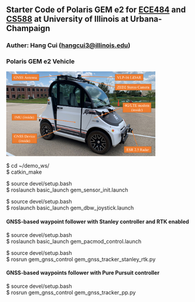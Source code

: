 ## Starter Code of Polaris GEM e2 for [ECE484](https://publish.illinois.edu/safe-autonomy/) and [CS588](http://luthuli.cs.uiuc.edu/~daf//courses/MAAV-22/588-2022-home.html) at University of Illinois at Urbana-Champaign

### Auther: Hang Cui (hangcui3@illinois.edu)

### Polaris GEM e2 Vehicle

<a href="url"><img src="./images/Polaris_GEM_e2.png" width="400"></a>  

$ cd ~/demo_ws/  
$ catkin_make

$ source devel/setup.bash  
$ roslaunch basic_launch gem_sensor_init.launch

$ source devel/setup.bash  
$ roslaunch basic_launch gem_dbw_joystick.launch

#### GNSS-based waypoint follower with Stanley controller and RTK enabled

$ source devel/setup.bash  
$ roslaunch basic_launch gem_pacmod_control.launch

$ source devel/setup.bash  
$ rosrun gem_gnss_control gem_gnss_tracker_stanley_rtk.py

#### GNSS-based waypoints follower with Pure Pursuit controller

$ source devel/setup.bash  
$ rosrun gem_gnss_control gem_gnss_tracker_pp.py






